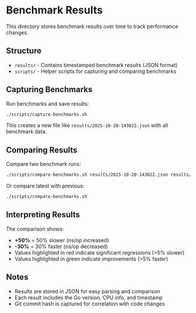 # Benchmark Results

This directory stores benchmark results over time to track performance
changes.

## Structure

- `results/` - Contains timestamped benchmark results (JSON format)
- `scripts/` - Helper scripts for capturing and comparing benchmarks

## Capturing Benchmarks

Run benchmarks and save results:

```bash
./scripts/capture-benchmarks.sh
```

This creates a new file like `results/2025-10-20-143022.json` with all
benchmark data.

## Comparing Results

Compare two benchmark runs:

```bash
./scripts/compare-benchmarks.sh results/2025-10-20-143022.json results/2025-10-20-150000.json
```

Or compare latest with previous:

```bash
./scripts/compare-benchmarks.sh
```

## Interpreting Results

The comparison shows:
- **+50%** = 50% slower (ns/op increased)
- **-30%** = 30% faster (ns/op decreased)
- Values highlighted in red indicate significant regressions (>5%
  slower)
- Values highlighted in green indicate improvements (>5% faster)

## Notes

- Results are stored in JSON for easy parsing and comparison
- Each result includes the Go version, CPU info, and timestamp
- Git commit hash is captured for correlation with code changes
